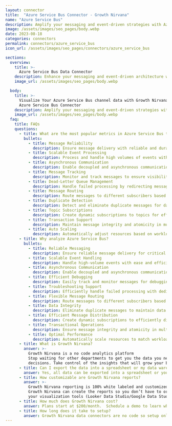 ```yaml
---
layout: connector
title:  "Azure Service Bus Connector - Growth Nirvana"
name: "Azure Service Bus"
description: Amplify your messaging and event-driven strategies with Azure Service Bus integration, gaining scalability and reliability in your communication architecture.
image: /assets/images/seo_pages/body.webp
date: 2023-08-18
categories: connectors
permalink: connectors/azure_service_bus
icon_url: /assets/images/seo_pages/connectors/azure_service_bus

sections:
  overview:
    title: >-
      Azure Service Bus Data Connector
    description: Enhance your messaging and event-driven architecture with Azure Service Bus integration. Seamlessly connect applications and services, enabling asynchronous communication and scalable event processing.
    image_url: /assets/images/seo_pages/body.webp

  body:
    title: >-
      Visualize Your Azure Service Bus channel data with Growth Nirvana's
      Azure Service Bus Connector
    description: Amplify your messaging and event-driven strategies with Azure Service Bus integration, gaining scalability and reliability in your communication architecture.
    image_url: /assets/images/seo_pages/body.webp
  faq:
    title: FAQs
    questions:
      - title: What are the most popular metrics in Azure Service Bus to analyze?
        bullets:
          - title: Message Reliability
            description: Ensure message delivery with reliable and durable messaging.
          - title: Scalable Event Processing
            description: Process and handle high volumes of events with ease.
          - title: Asynchronous Communication
            description: Enable decoupled and asynchronous communication between applications and services.
          - title: Message Tracking
            description: Monitor and track messages to ensure visibility and debugging.
          - title: Dead-Letter Queue Management
            description: Handle failed processing by redirecting messages to a dedicated queue for troubleshooting.
          - title: Message Routing
            description: Route messages to different subscribers based on message properties and filters.
          - title: Duplicate Detection
            description: Detect and eliminate duplicate messages for data integrity.
          - title: Topic Subscriptions
            description: Create dynamic subscriptions to topics for efficient message distribution.
          - title: Transaction Support
            description: Maintain message integrity and atomicity in multi-step operations using transactions.
          - title: Auto Scaling
            description: Automatically adjust resources based on workload to ensure optimal performance.
      - title: Why analyze Azure Service Bus?
        bullets:
          - title: Reliable Messaging
            description: Ensure reliable message delivery for critical communication.
          - title: Scalable Event Handling
            description: Handle high-volume events with ease and efficiency.
          - title: Asynchronous Communication
            description: Enable decoupled and asynchronous communication for improved scalability.
          - title: Efficient Debugging
            description: Easily track and monitor messages for debugging purposes.
          - title: Troubleshooting Support
            description: Efficiently handle failed processing with dedicated dead-letter queues.
          - title: Flexible Message Routing
            description: Route messages to different subscribers based on specific conditions.
          - title: Data Integrity
            description: Eliminate duplicate messages to maintain data integrity.
          - title: Efficient Message Distribution
            description: Create dynamic subscriptions to efficiently distribute messages to subscribers.
          - title: Transactional Operations
            description: Ensure message integrity and atomicity in multi-step operations.
          - title: Optimal Performance
            description: Automatically scale resources to match workload and ensure optimal performance.
      - title: What is Growth Nirvana?
        answer: >-
          Growth Nirvana is a no code analytics platform 
          Stop waiting for other departments to get you the data you need to make critical business 
          decisions. Take control of the insights that will grow your business.
      - title: Can I export the data into a spreadsheet or my data warehouse?
        answer: Yes, all data can be exported into a spreadsheet or your data warehouse (Google BigQuery, AWS, Snowflake, Azure, etc)
      - title: How customizable are Growth Nirvana reports?
        answer: >-
          Growth Nirvana reporting is 100% white labeled and customized to your specifications.
          Growth Nirvana can create the reports so you don’t have to or you can connect
          your visualization tools (Looker Data Studio/Google Data Studio, Tableau, PowerBI, etc) to Growth Nirvana.
      - title: How much does Growth Nirvana cost?
        answer: Plans start at $200/month.  Schedule a demo to learn what plan is best for you.
      - title: How long does it take to setup?
        answer: Growth Nirvana data connectors are no code so setup only requires a few clicks.
---
```

